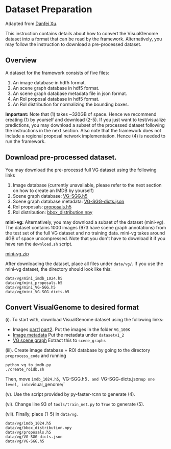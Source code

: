 # Dataset Preparation
Adapted from [Danfei Xu](https://github.com/danfeiX/scene-graph-TF-release/blob/master/data_tools/README.md).

This instruction contains details about how to convert the VisualGenome dataset into a format that can be read by the framework. Alternatively,
you may follow the instruction to download a pre-processed dataset.

## Overview

A dataset for the framework consists of five files:
1. An image database in hdf5 format.
2. An scene graph database in hdf5 format.
3. An scene graph database metadata file in json format.
4. An RoI proposal database in hdf5 format.
5. An RoI distribution for normalizing the bounding boxes.

**Important:** Note that (1) takes ~320GB of space. Hence we recommend creating (1) by yourself and download (2-5). If you just want to test/visualize predictions,
you may download a subset of the processed dataset following the instructions in the next section.
Also note that the framework does not include a regional proposal network implementation. Hence (4) is needed to run the framework.

## Download pre-processed dataset.
You may download the pre-processd full VG dataset using the following links
1. Image database (currently unavailable, please refer to the next section on how to create an IMDB by yourself)
2. Scene graph database: [VG-SGG.h5](http://cvgl.stanford.edu/scene-graph/dataset/VG-SGG.h5)
3. Scene graph database metadata: [VG-SGG-dicts.json](http://cvgl.stanford.edu/scene-graph/dataset/VG-SGG-dicts.json)
4. RoI proposals: [proposals.h5](http://cvgl.stanford.edu/scene-graph/dataset/proposals.h5)
5. RoI distribution: [bbox_distribution.npy](http://cvgl.stanford.edu/scene-graph/dataset/bbox_distribution.npy)

**mini-vg:** Alternatively, you may download a subset of the dataset (mini-vg). The dataset contains 1000 images (973 have scene graph annotations) from the test set
of the full VG dataset and no training data. mini-vg takes around 4GB of space uncompressed. Note that you don't have to download it if you have ran the `download.sh` script.

[mini-vg.zip](http://cvgl.stanford.edu/scene-graph/dataset/mini-vg.zip)

After downloading the dataset, place all files under `data/vg/`. If you use the mini-vg dataset, the directory should look like this:

```
data/vg/mini_imdb_1024.h5
data/vg/mini_proposals.h5
data/vg/mini_VG-SGG.h5
data/vg/mini_VG-SGG-dicts.h5
```


## Convert VisualGenome to desired format
(i). To start with, download VisualGenome dataset using the following links:
- Images [part1](https://cs.stanford.edu/people/rak248/VG_100K_2/images.zip) [part2](https://cs.stanford.edu/people/rak248/VG_100K_2/images2.zip). Put the images in the folder `VG_100K`
- [Image metadata](http://cvgl.stanford.edu/scene-graph/VG/image_data.json) Put the metadata under `datasetv1_2`
- [VG scene graph](http://cvgl.stanford.edu/scene-graph/VG/VG-scene-graph.zip) Extract this to `scene_graphs`

(iii). Create image database + ROI database by going to the directory `preprocess_code` and running
```
python vg_to_imdb.py
./create_roidb.sh
```
Then, move `imdb_1024.h5`, 'VG-SGG.h5`, and `VG-SGG-dicts.json` up one level, into `visual_genome/`

(v). Use the script provided by py-faster-rcnn to generate (4).

(vi). Change line 93 of `tools/train_net.py` to `True` to generate (5).

(vii). Finally, place (1-5) in `data/vg`.

```
data/vg/imdb_1024.h5
data/vg/bbox_distribution.npy
data/vg/proposals.h5
data/vg/VG-SGG-dicts.json
data/vg/VG-SGG.h5
```
